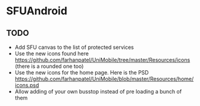 SFUAndroid
==========


## TODO
* Add SFU canvas to the list of protected services
* Use the new icons found here https://github.com/farhanpatel/UniMobile/tree/master/Resources/icons (there is a rounded one too)
* Use the new icons for the home page. Here is the PSD https://github.com/farhanpatel/UniMobile/blob/master/Resources/home/icons.psd
* Allow adding of your own busstop instead of pre loading a bunch of them


